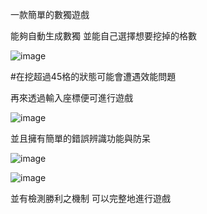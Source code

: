 一款簡單的數獨遊戲

能夠自動生成數獨
並能自己選擇想要挖掉的格數

![image](https://github.com/user-attachments/assets/f2000589-fbd9-4ec4-be1c-175fc4b939c4)

#在挖超過45格的狀態可能會遭遇效能問題

再來透過輸入座標便可進行遊戲

![image](https://github.com/user-attachments/assets/b040bc86-e78e-4067-ae9b-24a4b9ea54f9)

並且擁有簡單的錯誤辨識功能與防呆

![image](https://github.com/user-attachments/assets/4fdd521b-be7b-4a13-b658-1c54bf2751cd)

![image](https://github.com/user-attachments/assets/bd072eed-3534-4e66-88c6-b5572a193c79)

並有檢測勝利之機制
可以完整地進行遊戲
